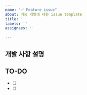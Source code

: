 ```yaml
---
name: "✅ Feature issue"
about: 기능 개발에 대한 issue template
title: ''
labels: ''
assignees: ''

---
```


## 개발 사항 설명

## TO-DO
- [ ] 
- [ ]
